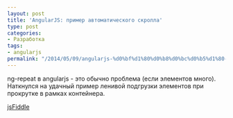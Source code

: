 ```yaml
---
layout: post
title: 'AngularJS: пример автоматического скролла'
type: post
categories:
- Разработка
tags:
- angularjs
permalink: "/2014/05/09/angularjs-%d0%bf%d1%80%d0%b8%d0%bc%d0%b5%d1%80-%d0%b0%d0%b2%d1%82%d0%be%d0%bc%d0%b0%d1%82%d0%b8%d1%87%d0%b5%d1%81%d0%ba%d0%be%d0%b3%d0%be-%d1%81%d0%ba%d1%80%d0%be%d0%bb%d0%bb%d0%b0/"
---
```

ng-repeat в angularjs - это обычно проблема (если элементов много).  
Наткнулся на удачный пример ленивой подгрузки элементов при прокрутке в рамках контейнера.

[jsFiddle](http://jsfiddle.net/russianpenguin/5mn32/ "AngularJS: Infinite Scrolling")


